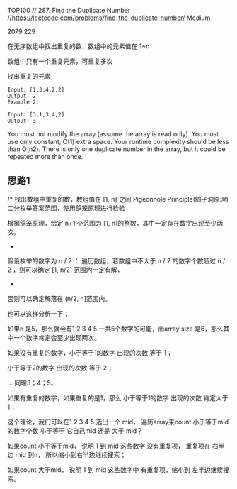 TOP100 // 287. Find the Duplicate Number //https://leetcode.com/problems/find-the-duplicate-number/
Medium

2079 229

在无序数组中找出重复的数，数组中的元素值在 1~n

数组中只有一个重复元素，可重复多次

找出重复的元素

```
Input: [1,3,4,2,2]
Output: 2
Example 2:

Input: [3,1,3,4,2]
Output: 3
```  

You must not modify the array (assume the array is read only). You must use only constant, O(1) extra space. Your
runtime complexity should be less than O(n2). There is only one duplicate number in the array, but it could be repeated
more than once.

## 思路1

/*
找出数组中重复的数，数组值在 [1, n] 之间 Pigeonhole Principle(鸽子洞原理)
二分枚举答案范围，使用鸽笼原理进行检验

根据鸽笼原理，给定 n+1 个范围为 [1, n]的整数，其中一定存在数字出现至少两次。

*

假设枚举的数字为 n / 2 ： 遍历数组，若数组中不大于 n / 2 的数字个数超过 n / 2 ，则可以确定 [1, n/2] 范围内一定有解，

*

否则可以确定解落在 (n/2, n]范围内。

也可以这样分析一下：

如果n 是5，那么就会有1 2 3 4 5 一共5个数字的可能，而array size 是6，那么其中一个数字肯定会至少出现两次。

如果没有重复的数字，小于等于1的数字 出现的次数 等于 1；

小于等于2的数字 出现的次数 等于 2；

... 同理3；4；5。

如果有重复的数字，如果重复的是1，那么 小于等于1的数字 出现的次数 肯定大于1；

这个理论，我们可以在1 2 3 4 5 选出一个 mid， 遍历array来count 小于等于mid 的数字个数 小于等于 它自己mid 还是 大于 mid？

如果count 小于等于mid， 说明 1 到 mid 这些数字 没有重复项， 重复项在 右半边 mid 到n， 所以缩小到右半边继续搜索；

如果count 大于mid， 说明 1 到 mid 这些数字中 有重复项，缩小到 左半边继续搜索。
